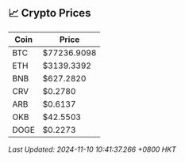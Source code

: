 ## 📈 Crypto Prices

| Coin | Price |
| ---- | ----- |
| BTC | $77236.9098 |
| ETH | $3139.3392 |
| BNB | $627.2820 |
| CRV | $0.2780 |
| ARB | $0.6137 |
| OKB | $42.5503 |
| DOGE | $0.2273 |

_Last Updated: 2024-11-10 10:41:37.266 +0800 HKT_